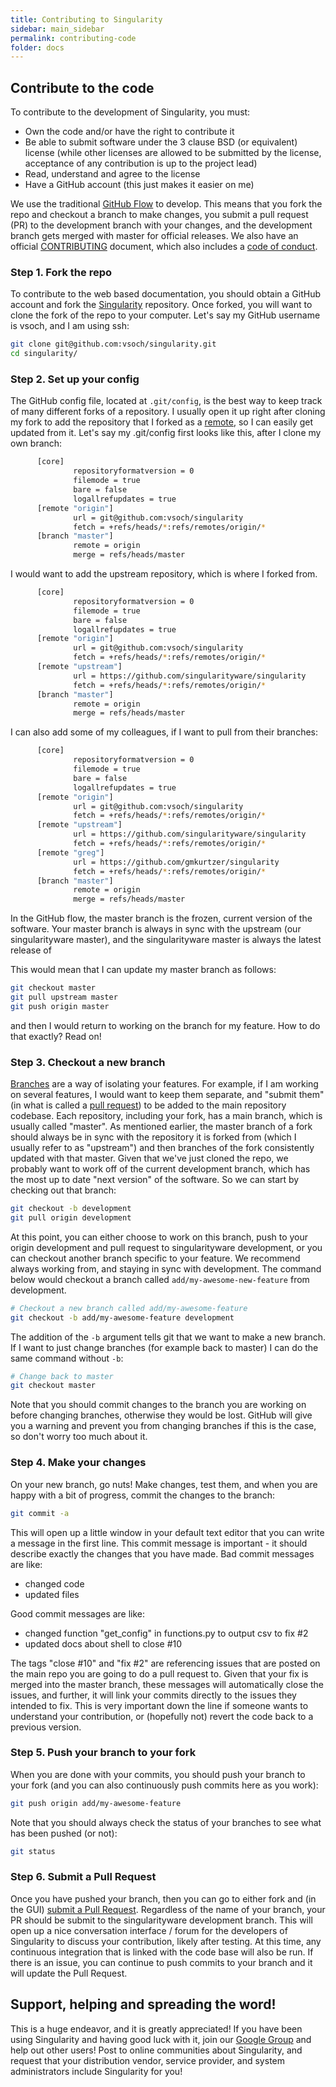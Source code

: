 ```yaml
---
title: Contributing to Singularity
sidebar: main_sidebar
permalink: contributing-code
folder: docs
---
```


## Contribute to the code

To contribute to the development of Singularity, you must:

- Own the code and/or have the right to contribute it
- Be able to submit software under the 3 clause BSD (or equivalent) license (while other licenses are allowed to be submitted by the license, acceptance of any contribution is up to the project lead)
- Read, understand and agree to the license
- Have a GitHub account (this just makes it easier on me)


We use the traditional <a href="https://guides.github.com/introduction/flow/" target="_blank">GitHub Flow</a> to develop. This means that you fork the repo and checkout a branch to make changes, you submit a pull request (PR) to the development branch with your changes, and the development branch gets merged with master for official releases. We also have an official <a href="https://github.com/singularityware/singularity/blob/master/CONTRIBUTING.md" target="_blank">CONTRIBUTING</a> document, which also includes a <a href="https://github.com/singularityware/singularity/blob/master/CONTRIBUTING.md#code-of-conduct" target="_blank">code of conduct</a>.


### Step 1. Fork the repo
To contribute to the web based documentation, you should obtain a GitHub account and fork the <a href="{{site.repo}}" target="_blank">Singularity</a> repository. Once forked, you will want to clone the fork of the repo to your computer. Let's say my GitHub username is vsoch, and I am using ssh:

```bash
git clone git@github.com:vsoch/singularity.git
cd singularity/
```

### Step 2. Set up your config
The GitHub config file, located at `.git/config`, is the best way to keep track of many different forks of a repository. I usually open it up right after cloning my fork to add the repository that I forked as a <a href="https://help.github.com/articles/adding-a-remote/" target="_blank">remote</a>, so I can easily get updated from it. Let's say my .git/config first looks like this, after I clone my own branch:


```bash
      [core]
              repositoryformatversion = 0
              filemode = true
              bare = false
              logallrefupdates = true
      [remote "origin"]
              url = git@github.com:vsoch/singularity
              fetch = +refs/heads/*:refs/remotes/origin/*
      [branch "master"]
              remote = origin
              merge = refs/heads/master
```


I would want to add the upstream repository, which is where I forked from.


```bash
      [core]
              repositoryformatversion = 0
              filemode = true
              bare = false
              logallrefupdates = true
      [remote "origin"]
              url = git@github.com:vsoch/singularity
              fetch = +refs/heads/*:refs/remotes/origin/*
      [remote "upstream"]
              url = https://github.com/singularityware/singularity
              fetch = +refs/heads/*:refs/remotes/origin/*
      [branch "master"]
              remote = origin
              merge = refs/heads/master
```


I can also add some of my colleagues, if I want to pull from their branches:


```bash
      [core]
              repositoryformatversion = 0
              filemode = true
              bare = false
              logallrefupdates = true
      [remote "origin"]
              url = git@github.com:vsoch/singularity
              fetch = +refs/heads/*:refs/remotes/origin/*
      [remote "upstream"]
              url = https://github.com/singularityware/singularity
              fetch = +refs/heads/*:refs/remotes/origin/*
      [remote "greg"]
              url = https://github.com/gmkurtzer/singularity
              fetch = +refs/heads/*:refs/remotes/origin/*
      [branch "master"]
              remote = origin
              merge = refs/heads/master

```

In the GitHub flow, the master branch is the frozen, current version of the software. Your master branch is always in sync with the upstream (our singularityware master), and the singularityware master is always the latest release of 

This would mean that I can update my master branch as follows:

```bash
git checkout master
git pull upstream master
git push origin master
```
and then I would return to working on the branch for my feature. How to do that exactly? Read on!



### Step 3. Checkout a new branch
<a href="https://guides.github.com/introduction/flow/" target="_blank">Branches</a> are a way of isolating your features. For example, if I am working on several features, I would want to keep them separate, and "submit them" (in what is called a <a href="https://help.github.com/articles/about-pull-requests/" target="_blank">pull request</a>) to be added to the main repository codebase. Each repository, including your fork, has a main branch, which is usually called "master". As mentioned earlier, the master branch of a fork should always be in sync with the repository it is forked from (which I usually refer to as "upstream") and then branches of the fork consistently updated with that master. Given that we've just cloned the repo, we probably want to work off of the current development branch, which has the most up to date "next version" of the software. So we can start by checking out that branch:

```bash
git checkout -b development
git pull origin development
```

At this point, you can either choose to work on this branch, push to your origin development and pull request to singularityware development, or you can checkout another branch specific to your feature. We recommend always working from, and staying in sync with development. The command below would checkout a branch called `add/my-awesome-new-feature` from development.

```bash
# Checkout a new branch called add/my-awesome-feature
git checkout -b add/my-awesome-feature development
```

The addition of the `-b` argument tells git that we want to make a new branch. If I want to just change branches (for example back to master) I can do the same command without `-b`:

```bash
# Change back to master
git checkout master
```

Note that you should commit changes to the branch you are working on before changing branches, otherwise they would be lost. GitHub will give you a warning and prevent you from changing branches if this is the case, so don't worry too much about it.


### Step 4. Make your changes
On your new branch, go nuts! Make changes, test them, and when you are happy with a bit of progress, commit the changes to the branch:

```bash
git commit -a
```

This will open up a little window in your default text editor that you can write a message in the first line. This commit message is important - it should describe exactly the changes that you have made. Bad commit messages are like:

- changed code
- updated files

Good commit messages are like:

- changed function "get_config" in functions.py to output csv to fix #2
- updated docs about shell to close #10

The tags "close #10" and "fix #2" are referencing issues that are posted on the main repo you are going to do a pull request to. Given that your fix is merged into the master branch, these messages will automatically close the issues, and further, it will link your commits directly to the issues they intended to fix. This is very important down the line if someone wants to understand your contribution, or (hopefully not) revert the code back to a previous version.

### Step 5. Push your branch to your fork
When you are done with your commits, you should push your branch to your fork (and you can also continuously push commits here as you work):

```bash
git push origin add/my-awesome-feature
```

Note that you should always check the status of your branches to see what has been pushed (or not):

```bash
git status
```

### Step 6. Submit a Pull Request

Once you have pushed your branch, then you can go to either fork and (in the GUI) <a href="https://help.github.com/articles/creating-a-pull-request/" target="_blank">submit a Pull Request</a>. Regardless of the name of your branch, your PR should be submit to the singularityware development branch. This will open up a nice conversation interface / forum for the developers of Singularity to discuss your contribution, likely after testing. At this time, any continuous integration that is linked with the code base will also be run. If there is an issue, you can continue to push commits to your branch and it will update the Pull Request.


## Support, helping and spreading the word!
This is a huge endeavor, and it is greatly appreciated! If you have been using Singularity and having good luck with it, join our <a href="https://groups.google.com/a/lbl.gov/forum/#!forum/singularity" target="_blank">Google Group</a> and help out other users! Post to online communities about Singularity, and request that your distribution vendor, service provider, and system administrators include Singularity for you!
